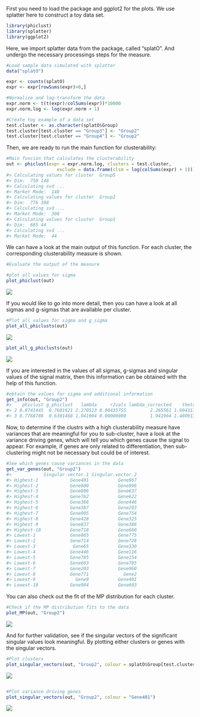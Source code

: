First you need to load the package and ggplot2 for the plots. We use
splatter here to construct a toy data set.

``` r
library(phiclust)
library(splatter)
library(ggplot2)
```

Here, we import splatter data from the package, called “splatO”. And
undergo the necessary processings steps for the measure.

``` r
#Load sample data simulated with splatter
data("splatO")

expr <- counts(splatO)
expr <- expr[rowSums(expr)>0,]

#Normalize and log-transform the data
expr.norm <- t(t(expr)/colSums(expr))*10000
expr.norm.log <- log(expr.norm + 1)

#Create toy example of a data set
test.cluster <- as.character(splatO$Group)
test.cluster[test.cluster == "Group3"] <- "Group2"
test.cluster[test.cluster == "Group4"] <- "Group2"
```

Then, we are ready to run the main function for clusterability:

``` r
#Main funcion that calculates the clusterability
out <- phiclust(expr = expr.norm.log, clusters = test.cluster, 
                   exclude = data.frame(clsm = log(colSums(expr) + 1)))
#> Calculating values for cluster  Group5 
#> Dim:  750 148 
#> Calculating svd ... 
#> Market Mode:  148 
#> Calculating values for cluster  Group2 
#> Dim:  776 308 
#> Calculating svd ... 
#> Market Mode:  308 
#> Calculating values for cluster  Group1 
#> Dim:  685 44 
#> Calculating svd ... 
#> Market Mode:  44
```

We can have a look at the main output of this function. For each
cluster, the corresponding clusterability measure is shown.

``` r
#Evaluate the output of the measure

#plot all values for sigma
plot_phiclust(out)
```

<img src="Guide_to_phiclust_files/figure-markdown_github/unnamed-chunk-4-1.png" style="display: block; margin: auto;" />

If you would like to go into more detail, then you can have a look at
all sigmas and g-sigmas that are available per cluster.

``` r
#Plot all values for sigma and g_sigma
plot_all_phiclusts(out)
```

<img src="Guide_to_phiclust_files/figure-markdown_github/unnamed-chunk-5-1.png" style="display: block; margin: auto;" />

``` r
plot_all_g_phiclusts(out)
```

<img src="Guide_to_phiclust_files/figure-markdown_github/unnamed-chunk-5-2.png" style="display: block; margin: auto;" />

If you are interested in the values of all sigmas, g-sigmas and singular
values of the signal matrix, then this information can be obtained with
the help of this function.

``` r
#obtain the values for sigma and additional information
get_info(out, "Group2")
#>    phiclust g_phiclust   lambda     r2vals lambda_corrected    theta singular_value celltype
#> 2 0.8741445  0.7601921 2.270513 0.00435755         2.265561 1.904313              1   Group2
#> 3 0.7768786  0.6301468 1.941904 0.00000000         1.941904 1.480913              2   Group2
```

Now, to determine if the clustrs with a high clusterability measure have
variances that are meaningful for you to sub-cluster, have a look at the
variance driving genes, which will tell you which genes cause the signal
to appear. For example, if genes are only related to differentiation,
then sub-clustering might not be necessary but could be of interest.

``` r
#See which genes cause variances in the data
get_var_genes(out, "Group2")
#>            Singular.vector.1 Singular.vector.2
#> Highest-1            Gene401           Gene967
#> Highest-2            Gene800           Gene996
#> Highest-3            Gene806           Gene637
#> Highest-4            Gene762           Gene622
#> Highest-5            Gene386           Gene446
#> Highest-6            Gene387           Gene203
#> Highest-7            Gene905           Gene754
#> Highest-8            Gene428           Gene325
#> Highest-9            Gene837           Gene386
#> Highest-10           Gene718           Gene660
#> Lowest-1             Gene865           Gene775
#> Lowest-2             Gene714           Gene728
#> Lowest-3              Gene65           Gene330
#> Lowest-4             Gene446           Gene116
#> Lowest-5             Gene785           Gene154
#> Lowest-6             Gene603           Gene785
#> Lowest-7             Gene203           Gene960
#> Lowest-8             Gene771             Gene2
#> Lowest-9               Gene9           Gene401
#> Lowest-10            Gene904           Gene603
```

You can also check out the fit of the MP distribution for each cluster.

``` r
#Check if the MP distribution fits to the data
plot_MP(out, "Group2")
```

<img src="Guide_to_phiclust_files/figure-markdown_github/unnamed-chunk-8-1.png" style="display: block; margin: auto;" />

And for further validation, see if the singular vectors of the
significant singular values look meaningful. By plotting either clusters
or genes with the singular vectors.

``` r
#Plot clusters
plot_singular_vectors(out, "Group2", colour = splatO$Group[test.cluster == "Group2"])
```

<img src="Guide_to_phiclust_files/figure-markdown_github/unnamed-chunk-9-1.png" style="display: block; margin: auto;" />

``` r

#Plot variance driving genes
plot_singular_vectors(out, "Group2", colour = "Gene401")
```

<img src="Guide_to_phiclust_files/figure-markdown_github/unnamed-chunk-9-2.png" style="display: block; margin: auto;" />
